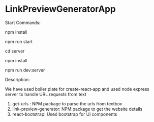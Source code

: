 # LinkPreviewGeneratorApp

Start Commands:

npm install

npm run start

cd server

npm install

npm run dev:server

Description:

We have used boiler plate for create-react-app and used node express server to handle URL requests from text

1. get-urls : NPM package to parse the urls from textbox
2. link-preview-generator: NPM package to get the website details
3. react-bootstrap: Used bootstrap for UI components

